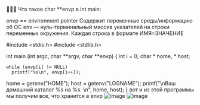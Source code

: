 🥰🥰🥰
Что такое char **envp в int main:

 envp == environment pointer
 Содержит переменные среды/информацию об ОС
 env — нуль-терминальный массив указателей на строки переменных окружения. Каждая строка в формате ИМЯ=ЗНАЧЕНИЕ
 
#include <stdio.h>
#include <stdlib.h>

int main (int argc, char **argv, char **envp)
{
	int i = 0;
  char * home, * host;

	while (envp[i] != NULL)
	  printf("%s\n", envp[i++]);
  home = getenv("HOME");
	host = getenv("LOGNAME");
	printf("\nВаш домашний каталог %s на %s. \n", home, host);
}
вот и из этой программы мы получим все, что хранится в envp
![image](https://user-images.githubusercontent.com/83909594/125801209-c3c677c8-ddd6-483c-aa4a-95b8ccbcafa7.png)
![image](https://user-images.githubusercontent.com/83909594/125801253-fdf01a82-c6ed-42a3-ad96-f1ea38d105a3.png)

